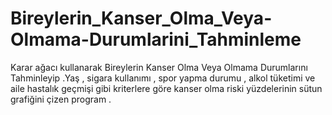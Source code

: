 # Bireylerin_Kanser_Olma_Veya-Olmama-Durumlarini_Tahminleme
Karar ağacı kullanarak Bireylerin Kanser Olma Veya Olmama Durumlarını Tahminleyip .Yaş , sigara kullanımı  , spor yapma durumu  , alkol tüketimi ve aile hastalık geçmişi gibi kriterlere göre kanser olma riski yüzdelerinin sütun grafiğini çizen program .
